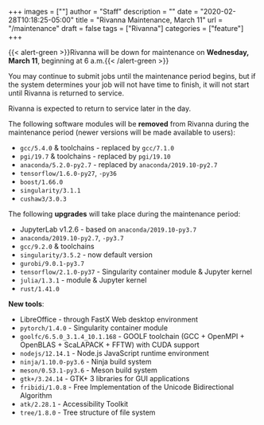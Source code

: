 +++
images = [""]
author = "Staff"
description = ""
date = "2020-02-28T10:18:25-05:00"
title = "Rivanna Maintenance, March 11"
url = "/maintenance"
draft = false
tags = ["Rivanna"]
categories = ["feature"]
+++


{{< alert-green >}}Rivanna will be down for maintenance on <strong>Wednesday, March 11</strong>, beginning at 6 a.m.{{< /alert-green >}}

You may continue to submit jobs until the maintenance period begins, but if the system determines your job will not have time to finish, it will not start until Rivanna is returned to service.

Rivanna is expected to return to service later in the day.

The following software modules will be **removed** from Rivanna during the maintenance period (newer versions will be made available to users):

- `gcc/5.4.0` & toolchains - replaced by `gcc/7.1.0`
- `pgi/19.7` & toolchains - replaced by `pgi/19.10`
- `anaconda/5.2.0-py2.7` - replaced by `anaconda/2019.10-py2.7`
- `tensorflow/1.6.0-py27`, `-py36`
- `boost/1.66.0`
- `singularity/3.1.1`
- `cushaw3/3.0.3`


The following **upgrades** will take place during the maintenance period:

- JupyterLab v1.2.6 - based on `anaconda/2019.10-py3.7`
- `anaconda/2019.10-py2.7`, `-py3.7`
- `gcc/9.2.0` & toolchains
- `singularity/3.5.2` - now default version
- `gurobi/9.0.1-py3.7`
- `tensorflow/2.1.0-py37` - Singularity container module & Jupyter kernel
- `julia/1.3.1` - module & Jupyter kernel
- `rust/1.41.0`


**New tools**:

- LibreOffice - through FastX Web desktop environment
- `pytorch/1.4.0` - Singularity container module
- `goolfc/6.5.0_3.1.4_10.1.168` - GOOLF toolchain (GCC + OpenMPI + OpenBLAS + ScaLAPACK + FFTW) with CUDA support
- `nodejs/12.14.1` - Node.js JavaScript runtime environment
- `ninja/1.10.0-py3.6` - Ninja build system
- `meson/0.53.1-py3.6` - Meson build system
- `gtk+/3.24.14` - GTK+ 3 libraries for GUI applications
- `fribidi/1.0.8` - Free Implementation of the Unicode Bidirectional Algorithm
- `atk/2.28.1` - Accessibility Toolkit
- `tree/1.8.0` - Tree structure of file system
